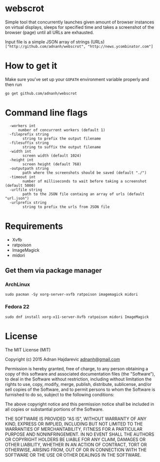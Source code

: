 # webscrot
Simple tool that concurrently launches given amount of browser instances on virtual displays, sleeps for specified time and takes a screenshot of the browser (page) until all URLs are exhausted.

Input file is a simple JSON array of strings (URLs) `["http://github.com/adnanh/webscrot", "http://news.ycombinator.com"]`

# How to get it
Make sure you've set up your `GOPATH` environment variable properly and then run 
```
go get github.com/adnanh/webscrot
```

# Command line flags
```
  -workers int
      number of concurrent workers (default 1)
  -fileprefix string
    	string to prefix the output filename
  -filesuffix string
    	string to suffix the output filename
  -width int
    	screen width (default 1024)
  -height int
    	screen height (default 768)
  -outputpath string
    	path where the screenshots should be saved (default "./")
  -timeout int
    	number of milliseconds to wait before taking a screenshot (default 5000)
  -urlfile string
    	path to the JSON file containg an array of urls (default "url.json")
  -urlprefix string
    	string to prefix the urls from JSON file
```

# Requirements
- Xvfb
- ratpoison
- ImageMagick
- midori

## Get them via package manager
### ArchLinux
`sudo pacman -Sy xorg-server-xvfb ratpoison imagemagick midori`

### Fedora 22
`sudo dnf install xorg-x11-server-Xvfb ratpoison midori ImageMagick`

# License
The MIT License (MIT)

Copyright (c) 2015 Adnan Hajdarevic <adnanh@gmail.com>

Permission is hereby granted, free of charge, to any person obtaining a copy
of this software and associated documentation files (the "Software"), to deal
in the Software without restriction, including without limitation the rights
to use, copy, modify, merge, publish, distribute, sublicense, and/or sell
copies of the Software, and to permit persons to whom the Software is
furnished to do so, subject to the following conditions:

The above copyright notice and this permission notice shall be included in
all copies or substantial portions of the Software.

THE SOFTWARE IS PROVIDED "AS IS", WITHOUT WARRANTY OF ANY KIND, EXPRESS OR
IMPLIED, INCLUDING BUT NOT LIMITED TO THE WARRANTIES OF MERCHANTABILITY,
FITNESS FOR A PARTICULAR PURPOSE AND NONINFRINGEMENT. IN NO EVENT SHALL THE
AUTHORS OR COPYRIGHT HOLDERS BE LIABLE FOR ANY CLAIM, DAMAGES OR OTHER
LIABILITY, WHETHER IN AN ACTION OF CONTRACT, TORT OR OTHERWISE, ARISING FROM,
OUT OF OR IN CONNECTION WITH THE SOFTWARE OR THE USE OR OTHER DEALINGS IN
THE SOFTWARE.
